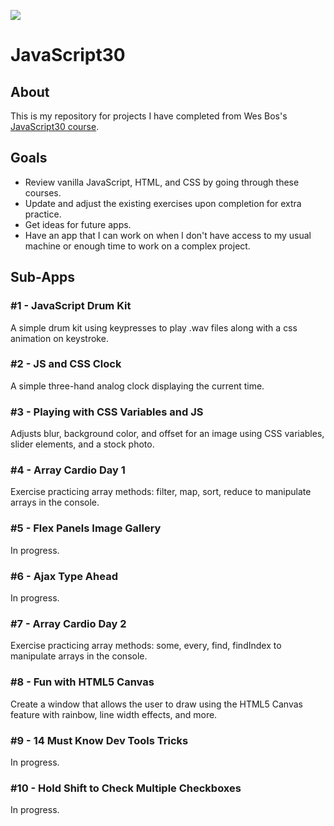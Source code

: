 ![](https://javascript30.com/images/JS3-social-share.png)

# JavaScript30

## About
This is my repository for projects I have completed from Wes Bos's [JavaScript30 course](https://javascript30.com/).

## Goals
- Review vanilla JavaScript, HTML, and CSS by going through these courses.
- Update and adjust the existing exercises upon completion for extra practice.
- Get ideas for future apps.
- Have an app that I can work on when I don't have access to my usual machine or enough time to work on a complex project.

## Sub-Apps

### #1 - JavaScript Drum Kit
A simple drum kit using keypresses to play .wav files along with a css animation on keystroke.

### #2 - JS and CSS Clock
A simple three-hand analog clock displaying the current time.

### #3 - Playing with CSS Variables and JS
Adjusts blur, background color, and offset for an image using CSS variables, slider elements, and a stock photo.

### #4 - Array Cardio Day 1
Exercise practicing array methods: filter, map, sort, reduce to manipulate arrays in the console.

### #5 - Flex Panels Image Gallery
In progress.

### #6 - Ajax Type Ahead
In progress.

### #7 - Array Cardio Day 2
Exercise practicing array methods: some, every, find, findIndex to manipulate arrays in the console.

### #8 - Fun with HTML5 Canvas
Create a window that allows the user to draw using the HTML5 Canvas feature with rainbow, line width effects, and more.

### #9 - 14 Must Know Dev Tools Tricks
In progress.

### #10 - Hold Shift to Check Multiple Checkboxes
In progress.
